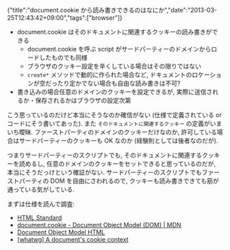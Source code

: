 {"title":"document.cookie から読み書きできるのはなにか","date":"2013-03-25T12:43:42+09:00","tags":["browser"]}

- document.cookie はそのドキュメントに関連するクッキーの読み書きができる
  - document.cookie を呼ぶ script がサードパーティーのドメインからロードしたものでも同様
  - ブラウザのクッキー設定を辛くしている場合はその限りではない
  - `create*` メソッドで動的に作られた場合など, ドキュメントのロケーションが空だったり定かでない場合も自由な読み書きは不可?
- 書き込みの場合任意のドメインのクッキーを設定できるが, 実際に送信されるか・保存されるかはブラウザの設定次第

こう思っているのだけど本当にそうなのか確信がない (仕様で定義されている or コードにそう書いてあった). また `そのドキュメントに関連するクッキー` の定義がいまいち曖昧. ファーストパーティのドメインのクッキーだけなのか, 許可している場合はサードパーティーのクッキーも OK なのか (経験則としては後者なのだが).

つまりサードパーティーのスクリプトでも, そのドキュメントに関連するクッキーを読めるし, 任意のドメインのクッキーをセットできると思っているのだが, 本当にそうだっけという確証がない. サードパーティーのスクリプトでもファーストパーティの DOM を自由にさわれるので, クッキーも読み書きできても筋が通っている気がしている.

まずは仕様を読んで調査:

- [HTML Standard](http://www.whatwg.org/specs/web-apps/current-work/#dom-document-cookie)
- [document.cookie - Document Object Model (DOM) \| MDN](https://developer.mozilla.org/en-US/docs/DOM/document.cookie)
- [Document Object Model HTML](http://www.w3.org/TR/DOM-Level-2-HTML/html.html#ID-8747038)
- [[whatwg] A document's cookie context](http://lists.whatwg.org/pipermail/whatwg-whatwg.org/2008-June/015076.html)
